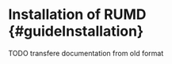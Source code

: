Installation of RUMD  {#guideInstallation}
==========================================

TODO transfere documentation from old format


